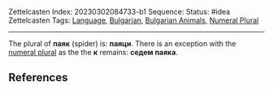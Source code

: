 Zettelcasten Index: 20230302084733-b1
Sequence:
Status: #idea
Zettelcasten Tags: [Language](../map-of-content/Language.md), [Bulgarian](../map-of-content/Bulgarian.md), [Bulgarian Animals](Bulgarian%20Animals.md), [Numeral Plural](Numeral%20Plural.md)

---

The plural of **паяк** (spider) is: **паяци**. There is an exception with the [numeral plural](Numeral%20Plural.md) as the the **к** remains: **седем паяка**.

## References
